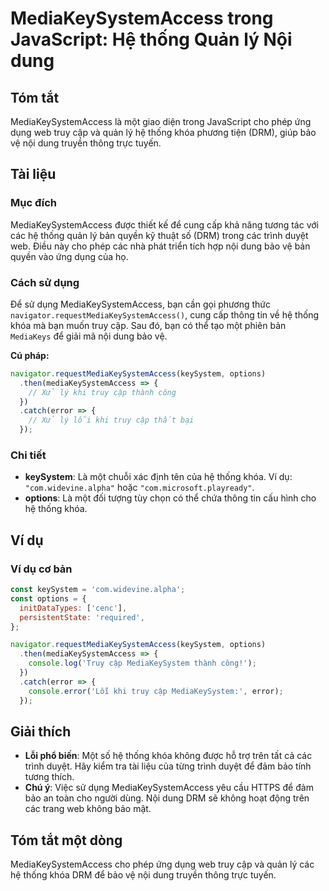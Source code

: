 <!--
Meta Description: # MediaKeySystemAccess trong JavaScript: Hệ thống Quản lý Nội dung ## Tóm tắt MediaKeySystemAccess là một giao diện trong JavaScript cho phép ứng dụng...
Meta Keywords: mediakeysystemaccess, thống, truy, cập, bảo
-->

# MediaKeySystemAccess trong JavaScript: Hệ thống Quản lý Nội dung

## Tóm tắt
MediaKeySystemAccess là một giao diện trong JavaScript cho phép ứng dụng web truy cập và quản lý hệ thống khóa phương tiện (DRM), giúp bảo vệ nội dung truyền thông trực tuyến.

## Tài liệu
### Mục đích
MediaKeySystemAccess được thiết kế để cung cấp khả năng tương tác với các hệ thống quản lý bản quyền kỹ thuật số (DRM) trong các trình duyệt web. Điều này cho phép các nhà phát triển tích hợp nội dung bảo vệ bản quyền vào ứng dụng của họ.

### Cách sử dụng
Để sử dụng MediaKeySystemAccess, bạn cần gọi phương thức `navigator.requestMediaKeySystemAccess()`, cung cấp thông tin về hệ thống khóa mà bạn muốn truy cập. Sau đó, bạn có thể tạo một phiên bản `MediaKeys` để giải mã nội dung bảo vệ.

**Cú pháp:**
```javascript
navigator.requestMediaKeySystemAccess(keySystem, options)
  .then(mediaKeySystemAccess => {
    // Xử lý khi truy cập thành công
  })
  .catch(error => {
    // Xử lý lỗi khi truy cập thất bại
  });
```

### Chi tiết
- **keySystem**: Là một chuỗi xác định tên của hệ thống khóa. Ví dụ: `"com.widevine.alpha"` hoặc `"com.microsoft.playready"`.
- **options**: Là một đối tượng tùy chọn có thể chứa thông tin cấu hình cho hệ thống khóa.

## Ví dụ
### Ví dụ cơ bản
```javascript
const keySystem = 'com.widevine.alpha';
const options = {
  initDataTypes: ['cenc'],
  persistentState: 'required',
};

navigator.requestMediaKeySystemAccess(keySystem, options)
  .then(mediaKeySystemAccess => {
    console.log('Truy cập MediaKeySystem thành công!');
  })
  .catch(error => {
    console.error('Lỗi khi truy cập MediaKeySystem:', error);
  });
```

## Giải thích
- **Lỗi phổ biến**: Một số hệ thống khóa không được hỗ trợ trên tất cả các trình duyệt. Hãy kiểm tra tài liệu của từng trình duyệt để đảm bảo tính tương thích.
- **Chú ý**: Việc sử dụng MediaKeySystemAccess yêu cầu HTTPS để đảm bảo an toàn cho người dùng. Nội dung DRM sẽ không hoạt động trên các trang web không bảo mật.

## Tóm tắt một dòng
MediaKeySystemAccess cho phép ứng dụng web truy cập và quản lý các hệ thống khóa DRM để bảo vệ nội dung truyền thông trực tuyến.